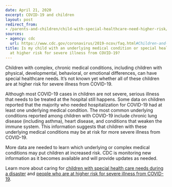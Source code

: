 ```yaml
---
date: April 21, 2020
excerpt: COVID-19 and children
layout: post
redirect_from:
- /parents-and-children/child-with-special-healthcare-need-higher-risk/
sources:
- agency: cdc
  url: https://www.cdc.gov/coronavirus/2019-ncov/faq.html#Children-and-Youth-with-Special-Healthcare-Needs
title: Is my child with an underlying medical condition or special healthcare need
  at higher risk for severe illness from COVID-19?
---
```


Children with complex, chronic medical conditions, including children with physical, developmental, behavioral, or emotional differences, can have special healthcare needs. It’s not known yet whether all of these children are at higher risk for severe illness from COVID-19.

Although most COVID-19 cases in children are not severe, serious illness that needs to be treated at the hospital still happens. Some data on children reported that the majority who needed hospitalization for COVID-19 had at least one underlying medical condition. The most common underlying conditions reported among children with COVID-19 include chronic lung disease (including asthma), heart disease, and conditions that weaken the immune system. This information suggests that children with these underlying medical conditions may be at risk for more severe illness from COVID-19.

More data are needed to learn which underlying or complex medical conditions may put children at increased risk. CDC is monitoring new information as it becomes available and will provide updates as needed.

Learn more about caring for [children with special health care needs during a disaster](https://www.cdc.gov/childrenindisasters/children-with-special-healthcare-needs.html) and [people who are at higher risk for severe illness from COVID-19](https://www.cdc.gov/coronavirus/2019-ncov/specific-groups/people-at-higher-risk.html).